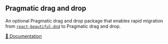 ## Pragmatic drag and drop

An optional Pragmatic drag and drop package that enables rapid migration from [`react-beautiful-dnd`](https://github.com/atlassian/react-beautiful-dnd) to Pragmatic drag and drop.

[📖 Documentation](https://atlassian.design/components/pragmatic-drag-and-drop/)
